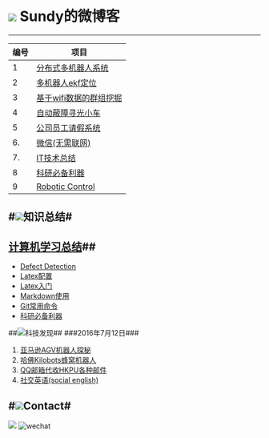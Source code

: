 # ![](http://i.imgur.com/S7xBFja.png) Sundy的微博客

------
编号  | 项目
------------- | ---------
1  | [分布式多机器人系统](https://github.com/sundyCoder/MultiRobots/blob/master/README.md)
2  | [多机器人ekf定位](https://github.com/sundyCoder/KalmanFilter)
3  | [基于wifi数据的群组挖掘](https://github.com/sundyCoder/Group-Detection)
4  | [自动蔽障寻光小车](https://github.com/sundyCoder/CarRobot)
5  | [公司员工请假系统](https://github.com/sundyCoder/LeaveApplicationSystem)
6. | [微信(无需联网)](https://github.com/sundyCoder/wechat)
7. | [IT技术总结](https://github.com/sundyCoder/CSK)
8  | [科研必备利器](https://github.com/sundyCoder/CSK/blob/master/2016-7/Research-Tools.md)
9  | [Robotic Control](https://github.com/sundyCoder/CSK/blob/master/Robot/README.md)

#![](http://i.imgur.com/S7xBFja.png)知识总结#
---
## [计算机学习总结](https://github.com/sundyCoder/CSK)##
- [Defect Detection](https://github.com/sundyCoder/CSK/blob/master/2016-8/defect-detection.md)
- [Latex配置](https://github.com/sundyCoder/CSK/blob/master/2016-7/LaTex-Sublime.md)
- [Latex入门](https://github.com/sundyCoder/CSK/blob/master/2016-7/Latex-Tutorial.md)
- [Markdown使用](https://github.com/sundyCoder/CSK/blob/master/2016-7/Markdown-Notes.md)
- [Git常用命令](https://github.com/sundyCoder/CSK/blob/master/2016-7/git-command.md)
- [科研必备利器](https://github.com/sundyCoder/CSK/blob/master/2016-7/Research-Tools.md)
 
 
  

##![](http://i.imgur.com/S7xBFja.png)科技发现##
###2016年7月12日###
1. [亚马逊AGV机器人探秘](https://zhuanlan.zhihu.com/p/21573656)
2. [哈佛Kilobots蜂窝机器人](https://zhuanlan.zhihu.com/p/21542525)
3. [QQ邮箱代收HKPU各种邮件](https://github.com/sundyCoder/CSK/blob/master/2016-7/E-Mail.md)
4. [社交英语(social english)](https://github.com/sundyCoder/CSK/blob/master/2016-7/Social-English.md)

#![](http://i.imgur.com/S7xBFja.png)Contact#
----
<a href="https://github.com/sundyCoder" target="_blank"> <img src="http://i.imgur.com/ytxW0VQ.png"   /></a> ![wechat](http://i.imgur.com/1TDj1p7.jpg)




